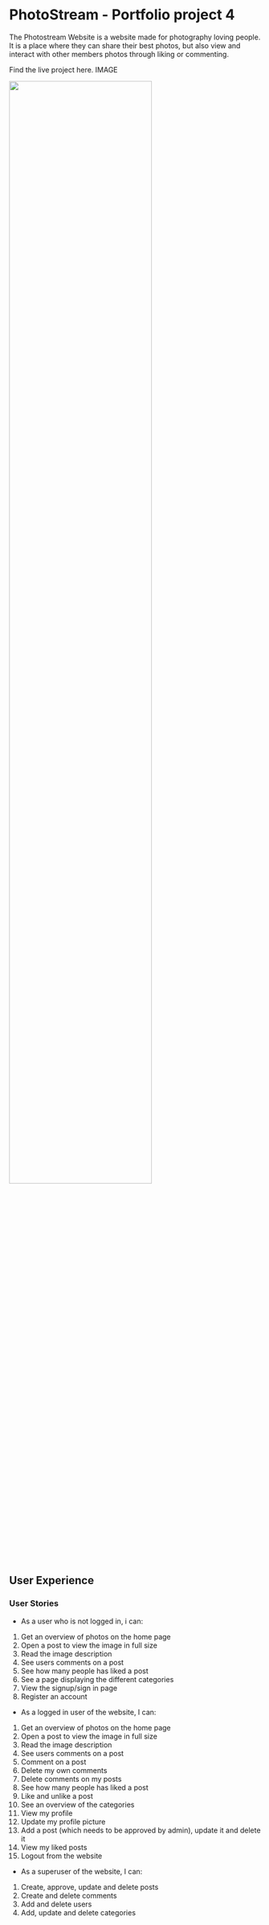 <h1>PhotoStream - Portfolio project 4</h1>
The Photostream Website is a website made for photography loving people. It is a place where they can share their best photos, but also view and interact with other members photos through liking or commenting.

<a href=""></a>Find the live project here. 
IMAGE

<img src="" width="75%">
<br><br>
<h2>User Experience</h2>
<h3>User Stories</h3>

- As a user who is not logged in, i can:
1. Get an overview of photos on the home page
2. Open a post to view the image in full size
3. Read the image description
4. See users comments on a post
5. See how many people has liked a post
6. See a page displaying the different categories
7. View the signup/sign in page
8. Register an account

- As a logged in user of the website, I can:
1. Get an overview of photos on the home page
2. Open a post to view the image in full size
3. Read the image description
4. See users comments on a post
5. Comment on a post
6. Delete my own comments
7. Delete comments on my posts
8. See how many people has liked a post
9. Like and unlike a post
10. See an overview of the categories
11. View my profile
12. Update my profile picture
13. Add a post (which needs to be approved by admin), update it and delete it
14. View my liked posts
15. Logout from the website

- As a superuser of the website, I can:
1. Create, approve, update and delete posts
2. Create and delete comments
3. Add and delete users
4. Add, update and delete categories

